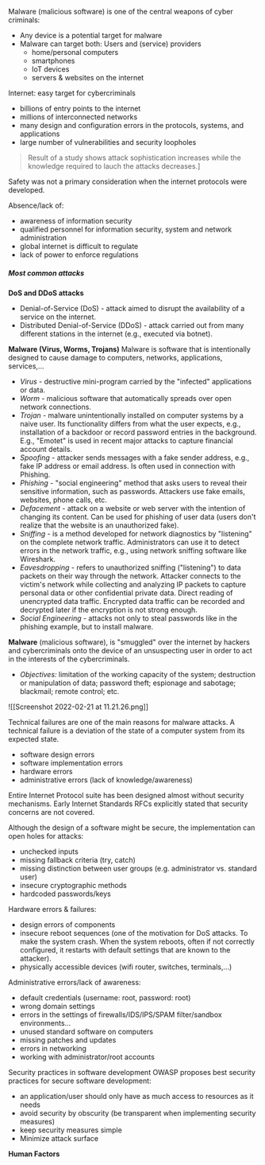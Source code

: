 Malware (malicious software) is one of the central weapons of cyber criminals:
- Any device is a potential target for malware
- Malware can target both: Users and (service) providers
	- home/personal computers
	- smartphones
	- IoT devices
	- servers & websites on the internet
 
 Internet: easy target for cybercriminals
 - billions of entry points to the internet
 - millions of interconnected networks
 - many design and configuration errors in the protocols, systems, and applications
 - large number of vulnerabilities and security loopholes
 
 > Result of a study shows attack sophistication increases while the knowledge required to lauch the attacks decreases.]
 
 Safety was not a primary consideration when the internet protocols were developed.
 
  Absence/lack of:
  - awareness of information security
  - qualified personnel for information security, system and network administration
  - global internet is difficult to regulate
  - lack of power to enforce regulations

##### Most common attacks
**DoS and DDoS attacks**
- Denial-of-Service (DoS) - attack aimed to disrupt the availability of a service on the internet.
- Distributed Denial-of-Service (DDoS) - attack carried out from many different stations in the internet (e.g., executed via botnet).

**Malware (Virus, Worms, Trojans)**
Malware is software that is intentionally designed to cause damage to computers, networks, applications, services,...
- _Virus_ - destructive mini-program carried by the "infected" applications or data.
- _Worm_ - malicious software that automatically spreads over open network connections.
- _Trojan_ - malware unintentionally installed on computer systems by a naive user. Its functionality differs from what the user expects, e.g., installation of a backdoor or record password entries in the background. E.g., "Emotet" is used in recent major attacks to capture financial account details.
- _Spoofing_ - attacker sends messages with a fake sender address, e.g., fake IP address or email address. Is often used in connection with Phishing.
- _Phishing_ - "social engineering" method that asks users to reveal their sensitive information, such as passwords. Attackers use fake emails, websites, phone calls, etc.
- _Defacement_ - attack on a website or web server with the intention of changing its content. Can be used for phishing of user data (users don't realize that the website is an unauthorized fake).
- _Sniffing_ - is a method developed for network diagnostics by "listening" on the complete network traffic. Administrators can use it to detect errors in the network traffic, e.g., using network sniffing software like Wireshark.
- _Eavesdropping_ - refers to unauthorized sniffing ("listening") to data packets on their way through the network. Attacker connects to the victim's network while collecting and analyzing IP packets to capture personal data or other confidential private data. Direct reading of unencrypted data traffic. Encrypted data traffic can be recorded and decrypted later if the encryption is not strong enough. 
- _Social Engineering_ - attacks not only to steal passwords like in the phishing example, but to install malware.

**Malware** (malicious software), is "smuggled" over the internet by hackers and cybercriminals onto the device of an unsuspecting user in order to act in the interests of the cybercriminals.
- _Objectives:_ limitation of the working capacity of the system; destruction or manipulation of data; password theft; espionage and sabotage; blackmail; remote control; etc.

![[Screenshot 2022-02-21 at 11.21.26.png]]

Technical failures are one of the main reasons for malware attacks.
A technical failure is a deviation of the state of a computer system from its expected state.
- software design errors
- software implementation errors
- hardware errors
- administrative errors (lack of knowledge/awareness)

Entire Internet Protocol suite has been designed almost without security mechanisms. Early Internet Standards RFCs explicitly stated that security concerns are not covered.

Although the design of a software might be secure, the implementation can open holes for attacks:
- unchecked inputs
- missing fallback criteria (try, catch)
- missing distinction between user groups (e.g. administrator vs. standard user)
- insecure cryptographic methods
- hardcoded passwords/keys

Hardware errors & failures:
- design errors of components
- insecure reboot sequences (one of the motivation for DoS attacks. To make the system crash. When the system reboots, often if not correctly configured, it restarts with default settings that are known to the attacker). 
- physically accessible devices (wifi router, switches, terminals,...)

Administrative errors/lack of awareness:
- default credentials (username: root, password: root)
- wrong domain settings
- errors in the settings of firewalls/IDS/IPS/SPAM filter/sandbox environments...
- unused standard software on computers
- missing patches and updates
- errors in networking
- working with administrator/root accounts

Security practices in software development
OWASP proposes best security practices for secure software development:
- an application/user should only have as much access to resources as it needs
- avoid security by obscurity (be transparent when implementing security measures)
- keep security measures simple
- Minimize attack surface

**Human Factors**


